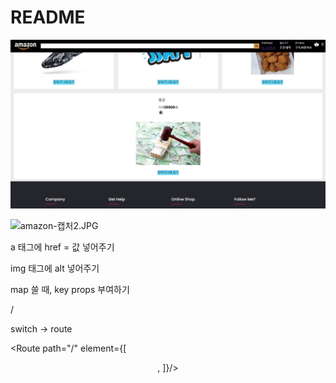 # README



![amazon-캡처.JPG](.\amazon-캡처.JPG)

![amazon-캡처2.JPG](C:\Users\zxsef\Desktop\React-Study\JB\amazon-캡처2.JPG)



a 태그에 href  = 값 넣어주기



img 태그에 alt 넣어주기



map 쓸 때, key props 부여하기

/

switch -> route

<Route path="/" element={[<Header/>, <Home/>]}/>
